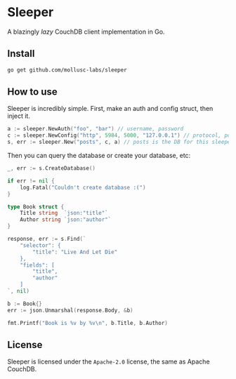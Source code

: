 # Sleeper

A blazingly <i>lazy</i> CouchDB client implementation in Go.

## Install

```bash
go get github.com/mollusc-labs/sleeper
```

## How to use

Sleeper is incredibly simple. First, make an auth and config struct,
then inject it.

```go
a := sleeper.NewAuth("foo", "bar") // username, password
c := sleeper.NewConfig("http", 5984, 5000, "127.0.0.1") // protocol, port, timeout, host
s, err := sleeper.New("posts", c, a) // posts is the DB for this sleeper instance
```

Then you can query the database or create your database, etc:

```go
_, err := s.CreateDatabase()

if err != nil {
    log.Fatal("Couldn't create database :(")
}
```

```go
type Book struct {
    Title string  `json:"title"`
    Author string `json:"author"`
}

response, err := s.Find(`
    "selector": {
        "title": "Live And Let Die"
    },
    "fields": [
        "title",
        "author"
    ]
`, nil)

b := Book{}
err := json.Unmarshal(response.Body, &b)

fmt.Printf("Book is %v by %v\n", b.Title, b.Author)
```

## License

Sleeper is licensed under the `Apache-2.0` license, the same as Apache CouchDB.
